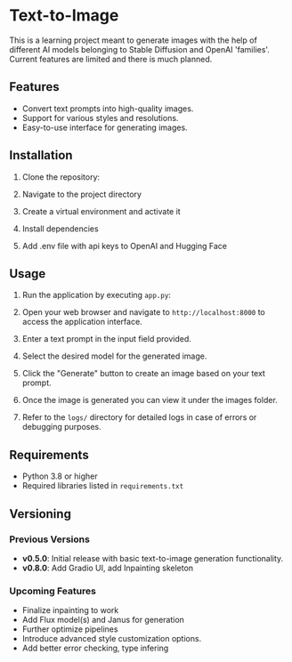 # Text-to-Image

This is a learning project meant to generate images with the help of different AI models belonging to Stable Diffusion and OpenAI 'families'. Current features are limited and there is much planned. 

## Features

- Convert text prompts into high-quality images.
- Support for various styles and resolutions.
- Easy-to-use interface for generating images.

## Installation

1. Clone the repository:

2. Navigate to the project directory

3. Create a virtual environment and activate it

4. Install dependencies

5. Add .env file with api keys to OpenAI and Hugging Face

## Usage

1. Run the application by executing `app.py`:

2. Open your web browser and navigate to `http://localhost:8000` to access the application interface.

3. Enter a text prompt in the input field provided.

4. Select the desired model for the generated image.

5. Click the "Generate" button to create an image based on your text prompt.

6. Once the image is generated you can view it under the images folder.

7. Refer to the `logs/` directory for detailed logs in case of errors or debugging purposes.

## Requirements

- Python 3.8 or higher
- Required libraries listed in `requirements.txt`

## Versioning

### Previous Versions
- **v0.5.0**: Initial release with basic text-to-image generation functionality.
- **v0.8.0**: Add Gradio UI, add Inpainting skeleton

### Upcoming Features
- Finalize inpainting to work
- Add Flux model(s) and Janus for generation
- Further optimize pipelines 
- Introduce advanced style customization options.
- Add better error checking, type infering
